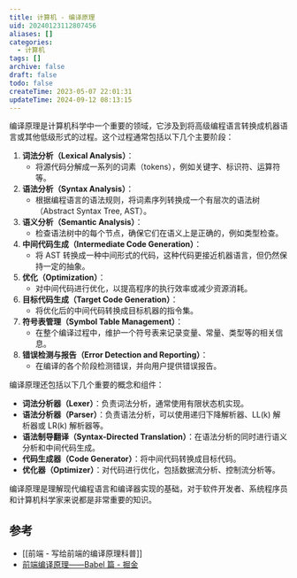 ```yaml
---
title: 计算机 - 编译原理
uid: 20240123112807456
aliases: []
categories:
  - 计算机
tags: []
archive: false
draft: false
todo: false
createTime: 2023-05-07 22:01:31
updateTime: 2024-09-12 08:13:15
---
```


编译原理是计算机科学中一个重要的领域，它涉及到将高级编程语言转换成机器语言或其他低级形式的过程。这个过程通常包括以下几个主要阶段：

1. **词法分析（Lexical Analysis）**：
   - 将源代码分解成一系列的词素（tokens），例如关键字、标识符、运算符等。
2. **语法分析（Syntax Analysis）**：
   - 根据编程语言的语法规则，将词素序列转换成一个有层次的语法树（Abstract Syntax Tree, AST）。
3. **语义分析（Semantic Analysis）**：
   - 检查语法树中的每个节点，确保它们在语义上是正确的，例如类型检查。
4. **中间代码生成（Intermediate Code Generation）**：
   - 将 AST 转换成一种中间形式的代码，这种代码更接近机器语言，但仍然保持一定的抽象。
5. **优化（Optimization）**：
   - 对中间代码进行优化，以提高程序的执行效率或减少资源消耗。
6. **目标代码生成（Target Code Generation）**：
   - 将优化后的中间代码转换成目标机器的指令集。
7. **符号表管理（Symbol Table Management）**：
   - 在整个编译过程中，维护一个符号表来记录变量、常量、类型等的相关信息。
8. **错误检测与报告（Error Detection and Reporting）**：
   - 在编译的各个阶段检测错误，并向用户提供错误报告。

编译原理还包括以下几个重要的概念和组件：

- **词法分析器（Lexer）**：负责词法分析，通常使用有限状态机实现。
- **语法分析器（Parser）**：负责语法分析，可以使用递归下降解析器、LL(k) 解析器或 LR(k) 解析器等。
- **语法制导翻译（Syntax-Directed Translation）**：在语法分析的同时进行语义分析和中间代码生成。
- **代码生成器（Code Generator）**：将中间代码转换成目标代码。
- **优化器（Optimizer）**：对代码进行优化，包括数据流分析、控制流分析等。

编译原理是理解现代编程语言和编译器实现的基础，对于软件开发者、系统程序员和计算机科学家来说都是非常重要的知识。

## 参考

- [[前端 - 写给前端的编译原理科普]]
- [前端编译原理——Babel 篇 - 掘金](https://juejin.cn/post/7200366809409159205)
